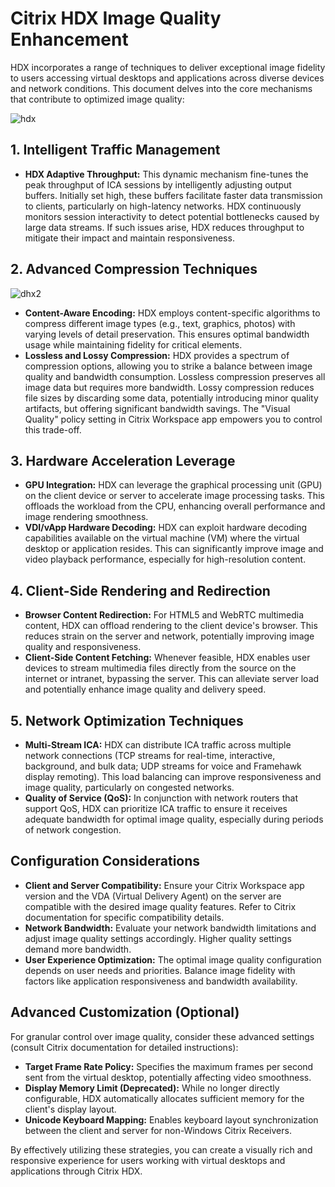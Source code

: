 
# Citrix HDX Image Quality Enhancement

HDX incorporates a range of techniques to deliver exceptional image fidelity to users accessing virtual desktops and applications across diverse devices and network conditions. This document delves into the core mechanisms that contribute to optimized image quality:

![hdx](https://docs.citrix.com/en-us/citrix-virtual-apps-desktops/media/hdx-vir-channels.png)

## 1. Intelligent Traffic Management

- **HDX Adaptive Throughput:** This dynamic mechanism fine-tunes the peak throughput of ICA sessions by intelligently adjusting output buffers. Initially set high, these buffers facilitate faster data transmission to clients, particularly on high-latency networks. HDX continuously monitors session interactivity to detect potential bottlenecks caused by large data streams. If such issues arise, HDX reduces throughput to mitigate their impact and maintain responsiveness.

## 2. Advanced Compression Techniques

![dhx2](https://docs.citrix.com/en-us/citrix-virtual-apps-desktops/media/hdx-adaptive-compression.png)

- **Content-Aware Encoding:** HDX employs content-specific algorithms to compress different image types (e.g., text, graphics, photos) with varying levels of detail preservation. This ensures optimal bandwidth usage while maintaining fidelity for critical elements.
- **Lossless and Lossy Compression:** HDX provides a spectrum of compression options, allowing you to strike a balance between image quality and bandwidth consumption. Lossless compression preserves all image data but requires more bandwidth. Lossy compression reduces file sizes by discarding some data, potentially introducing minor quality artifacts, but offering significant bandwidth savings. The "Visual Quality" policy setting in Citrix Workspace app empowers you to control this trade-off.

## 3. Hardware Acceleration Leverage

- **GPU Integration:** HDX can leverage the graphical processing unit (GPU) on the client device or server to accelerate image processing tasks. This offloads the workload from the CPU, enhancing overall performance and image rendering smoothness.
- **VDI/vApp Hardware Decoding:** HDX can exploit hardware decoding capabilities available on the virtual machine (VM) where the virtual desktop or application resides. This can significantly improve image and video playback performance, especially for high-resolution content.

## 4. Client-Side Rendering and Redirection

- **Browser Content Redirection:** For HTML5 and WebRTC multimedia content, HDX can offload rendering to the client device's browser. This reduces strain on the server and network, potentially improving image quality and responsiveness.
- **Client-Side Content Fetching:** Whenever feasible, HDX enables user devices to stream multimedia files directly from the source on the internet or intranet, bypassing the server. This can alleviate server load and potentially enhance image quality and delivery speed.

## 5. Network Optimization Techniques

- **Multi-Stream ICA:** HDX can distribute ICA traffic across multiple network connections (TCP streams for real-time, interactive, background, and bulk data; UDP streams for voice and Framehawk display remoting). This load balancing can improve responsiveness and image quality, particularly on congested networks.
- **Quality of Service (QoS):** In conjunction with network routers that support QoS, HDX can prioritize ICA traffic to ensure it receives adequate bandwidth for optimal image quality, especially during periods of network congestion.

## Configuration Considerations

- **Client and Server Compatibility:** Ensure your Citrix Workspace app version and the VDA (Virtual Delivery Agent) on the server are compatible with the desired image quality features. Refer to Citrix documentation for specific compatibility details.
- **Network Bandwidth:** Evaluate your network bandwidth limitations and adjust image quality settings accordingly. Higher quality settings demand more bandwidth.
- **User Experience Optimization:** The optimal image quality configuration depends on user needs and priorities. Balance image fidelity with factors like application responsiveness and bandwidth availability.

## Advanced Customization (Optional)

For granular control over image quality, consider these advanced settings (consult Citrix documentation for detailed instructions):

- **Target Frame Rate Policy:** Specifies the maximum frames per second sent from the virtual desktop, potentially affecting video smoothness.
- **Display Memory Limit (Deprecated):** While no longer directly configurable, HDX automatically allocates sufficient memory for the client's display layout.
- **Unicode Keyboard Mapping:** Enables keyboard layout synchronization between the client and server for non-Windows Citrix Receivers.

By effectively utilizing these strategies, you can create a visually rich and responsive experience for users working with virtual desktops and applications through Citrix HDX.
```